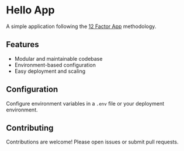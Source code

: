 # Hello App

A simple application following the [12 Factor App](https://12factor.net/) methodology.

## Features

- Modular and maintainable codebase
- Environment-based configuration
- Easy deployment and scaling

## Configuration

Configure environment variables in a `.env` file or your deployment environment.

## Contributing

Contributions are welcome! Please open issues or submit pull requests.